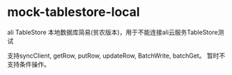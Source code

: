 # mock-tablestore-local

ali TableStore 本地数据库简易(贫农版本)，用于不能连接ali云服务TableStore测试

支持syncClient, getRow, putRow, updateRow, BatchWrite, batchGet。
暂时不支持条件操作。

